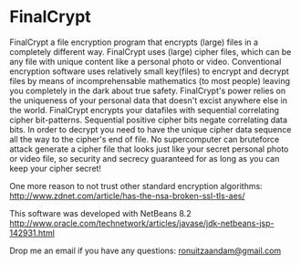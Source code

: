 # FinalCrypt

FinalCrypt a file encryption program that encrypts (large) files in a completely different way.
FinalCrypt uses (large) cipher files, which can be any file with unique content like a personal photo or video.
Conventional encryption software uses relatively small key(files) to encrypt and decrypt files by means of incomprehensable mathematics (to most people) leaving you completely in the dark about true safety.
FinalCrypt's power relies on the uniqueness of your personal data that doesn't excist anywhere else in the world. FinalCrypt encrypts your datafiles with sequential correlating cipher bit-patterns.
Sequential positive cipher bits negate correlating data bits. In order to decrypt you need to have the unique cipher data sequence all the way to the cipher's end of file.
No supercomputer can bruteforce attack generate a cipher file that looks just like your secret personal photo or video file, so security and secrecy guaranteed for as long as you can keep your cipher secret!

One more reason to not trust other standard encryption algorithms:
http://www.zdnet.com/article/has-the-nsa-broken-ssl-tls-aes/

This software was developed with NetBeans 8.2
http://www.oracle.com/technetwork/articles/javase/jdk-netbeans-jsp-142931.html

Drop me an email if you have any questions: ronuitzaandam@gmail.com
